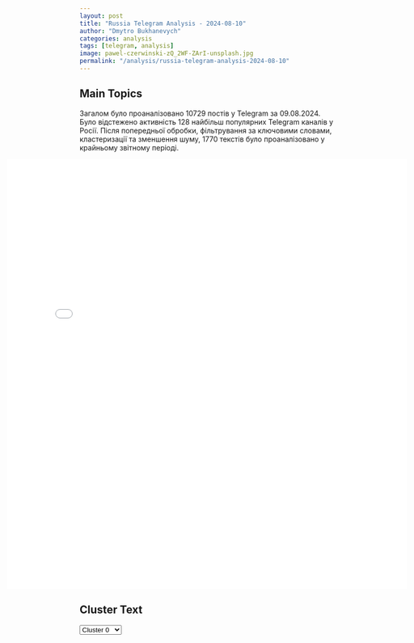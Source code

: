 ```yaml
---
layout: post
title: "Russia Telegram Analysis - 2024-08-10"
author: "Dmytro Bukhanevych"
categories: analysis
tags: [telegram, analysis]
image: pawel-czerwinski-zQ_2WF-ZArI-unsplash.jpg
permalink: "/analysis/russia-telegram-analysis-2024-08-10"
---
```


<style>
    /* Adjusting iframe-container styles */
    .wide-iframe-container {
        width: calc(100% + 30vw);  /* Extending the width */
        margin-left: -15vw;       /* Negative margin to push to the left */
        overflow: hidden;         /* In case the iframe content spills over */
    }

    .wide-iframe-container iframe {
        width: 100%;  /* Making the iframe take the full width of its container */
        border: none; /* Removing any borders from the iframe */
    }

    /* Toggle mechanism */
    .hidden {
        display: none;
    }
    
    .show-content-target:checked + .show-content {
        display: block;
    }
</style>

<h2>Main Topics</h2>
<p>Загалом було проаналізовано 10729 постів у Telegram за 09.08.2024. Було відстежено активність 128 найбільш популярних Telegram каналів у Росії. Після попередньої обробки, фільтрування за ключовими словами, кластеризації та зменшення шуму, 1770 текстів було проаналізовано у крайньому звітному періоді.</p>
<!-- Embedding Main Plotly Visualization -->
<div class="wide-iframe-container">
    <iframe src="{{site.baseurl}}/visualizations/2024-08-10/fig_topics_time.html" height="850"></iframe>
</div>


<h2>Cluster Text</h2>

<!-- Dropdown to select a cluster -->
<select id="clusterSelector" onchange="displayClusterText()">
<option value="0">Cluster 0</option><option value="1">Cluster 1</option><option value="2">Cluster 2</option><option value="3">Cluster 3</option><option value="4">Cluster 4</option><option value="5">Cluster 5</option><option value="6">Cluster 6</option><option value="7">Cluster 7</option><option value="8">Cluster 8</option><option value="9">Cluster 9</option><option value="10">Cluster 10</option><option value="11">Cluster 11</option><option value="12">Cluster 12</option><option value="13">Cluster 13</option><option value="14">Cluster 14</option><option value="15">Cluster 15</option><option value="16">Cluster 16</option><option value="17">Cluster 17</option><option value="18">Cluster 18</option>
</select>

<!-- Display area for the selected cluster's text -->
<div id="clusterTextDisplay" class="hidden"></div>

<script type="text/javascript">
    var clusterDetails = {"0": "<b>Total Posts:</b> 20<br><b>Date:</b> 2024-08-09 16:52:12+00:00<br><b>Author:</b> ru2ch<br><b>Link:</b> https://t.me/s/ru2ch/119960<br><b>Subscribers:</b> 517001<br><b>Text:</b> \u0422\u0435\u043a\u0441\u0442: \u26a1\ufe0f\u0421\u0443\u0434\u0436\u0430 \u041a\u0443\u0440\u0441\u043a\u043e\u0439 \u043e\u0431\u043b\u0430\u0441\u0442\u0438 \u043d\u0435 \u043d\u0430\u0445\u043e\u0434\u0438\u0442\u0441\u044f \u043f\u043e\u0434 \u043a\u043e\u043d\u0442\u0440\u043e\u043b\u0435\u043c \u0412\u0421\u0423, \u0437\u0430\u044f\u0432\u0438\u043b \u0433\u043b\u0430\u0432\u0430 \u0433\u043e\u0440\u043e\u0434\u0430", "1": "<b>Total Posts:</b> 939<br><b>Date:</b> 2024-08-09 05:00:11+00:00<br><b>Author:</b> tass_agency<br><b>Link:</b> https://t.me/s/tass_agency/265308<br><b>Subscribers:</b> 436096<br><b>Text:</b> \u0422\u0435\u043a\u0441\u0442: #\u0413\u043b\u0430\u0432\u043d\u044b\u0435_\u0441\u043e\u0431\u044b\u0442\u0438\u044f_\u0422\u0410\u0421\u0421 \u043a \u044d\u0442\u043e\u043c\u0443 \u0447\u0430\u0441\u0443:\u25aa\ufe0f\u0421\u0440\u0435\u0434\u0441\u0442\u0432\u0430 \u041f\u0412\u041e \u0437\u0430 \u043d\u043e\u0447\u044c \u043f\u0435\u0440\u0435\u0445\u0432\u0430\u0442\u0438\u043b\u0438 \u0438 \u0443\u043d\u0438\u0447\u0442\u043e\u0436\u0438\u043b\u0438 75 \u0411\u041f\u041b\u0410 \u043d\u0430\u0434 \u0440\u0435\u0433\u0438\u043e\u043d\u0430\u043c\u0438 \u0420\u043e\u0441\u0441\u0438\u0438.\u25aa\ufe0f\u0412 \u041b\u0438\u043f\u0435\u0446\u043a\u043e\u0439 \u043e\u0431\u043b\u0430\u0441\u0442\u0438 \u043f\u0440\u043e\u0438\u0437\u043e\u0448\u043b\u043e \u0432\u043e\u0437\u0433\u043e\u0440\u0430\u043d\u0438\u0435 \u043d\u0430 \u0432\u043e\u0435\u043d\u043d\u043e\u043c \u0430\u044d\u0440\u043e\u0434\u0440\u043e\u043c\u0435.\u25aa\ufe0f\u041f\u0440\u0430\u0432\u0438\u0442\u0435\u043b\u044c\u0441\u0442\u0432\u043e \u0432\u044b\u0434\u0435\u043b\u0438\u0442 \u041a\u0443\u0440\u0441\u043a\u043e\u0439 \u043e\u0431\u043b\u0430\u0441\u0442\u0438 220 \u043c\u043b\u043d \u0440\u0443\u0431\u043b\u0435\u0439 \u043d\u0430 \u043f\u043e\u043c\u043e\u0449\u044c \u0436\u0438\u0442\u0435\u043b\u044f\u043c.\u25aa\ufe0f\u0412 \u041c\u043e\u0441\u043a\u0432\u0435 \u0437\u0430\u043e\u0447\u043d\u043e \u0430\u0440\u0435\u0441\u0442\u043e\u0432\u0430\u043b\u0438 \u044d\u043a\u0441-\u0433\u043b\u0430\u0432\u0440\u0435\u0434\u0430 \"\u0418\u0437\u0432\u0435\u0441\u0442\u0438\u0439 \u043d\u0430 \u0423\u043a\u0440\u0430\u0438\u043d\u0435\".\u25aa\ufe0f\u0413\u043b\u0430\u0432\u043d\u044b\u0439 \u043a\u0430\u0434\u0440\u043e\u0432\u0438\u043a \u041c\u0438\u043d\u043e\u0431\u043e\u0440\u043e\u043d\u044b \u041a\u0443\u0437\u043d\u0435\u0446\u043e\u0432 \u043d\u0435 \u043f\u0440\u0438\u0437\u043d\u0430\u043b \u0432\u0438\u043d\u0443 \u0432\u043e \u0432\u0437\u044f\u0442\u043e\u0447\u043d\u0438\u0447\u0435\u0441\u0442\u0432\u0435.", "2": "<b>Total Posts:</b> 58<br><b>Date:</b> 2024-08-09 14:35:38+00:00<br><b>Author:</b> kontext_channel<br><b>Link:</b> https://t.me/s/kontext_channel/39711<br><b>Subscribers:</b> 935074<br><b>Text:</b> \u0422\u0435\u043a\u0441\u0442: \u041f\u043e\u044f\u0432\u0438\u043b\u0438\u0441\u044c \u043a\u0430\u0434\u0440\u044b \u0441 \u0432\u043e\u0435\u043d\u043a\u043e\u0440\u043e\u043c \u0415\u0432\u0433\u0435\u043d\u0438\u0435\u043c \u041f\u043e\u0434\u0434\u0443\u0431\u043d\u044b\u043c \u0441\u0440\u0430\u0437\u0443 \u043f\u043e\u0441\u043b\u0435 \u0442\u043e\u0433\u043e, \u043a\u0430\u043a \u0435\u0433\u043e \u043c\u0430\u0448\u0438\u043d\u0443 \u0430\u0442\u0430\u043a\u043e\u0432\u0430\u043b \u0434\u0440\u043e\u043d \u0421\u0443\u0434\u044f \u043f\u043e \u0432\u0438\u0434\u0435\u043e, \u043f\u043e\u0441\u043b\u0435 \u0430\u0442\u0430\u043a\u0438 \u0434\u0440\u043e\u043d\u0430 \u041f\u043e\u0434\u0434\u0443\u0431\u043d\u044b\u0439 \u0432\u044b\u0448\u0435\u043b \u043d\u0430 \u0434\u043e\u0440\u043e\u0433\u0443 \u0432 \u043f\u043e\u0438\u0441\u043a\u0430\u0445 \u043f\u043e\u043c\u043e\u0449\u0438. \u041a\u0430\u0434\u0440\u044b \u043e\u043f\u0443\u0431\u043b\u0438\u043a\u043e\u0432\u0430\u043b\u0430 \u0442\u0435\u043b\u0435\u0432\u0435\u0434\u0443\u0449\u0430\u044f \u041e\u043b\u044c\u0433\u0430 \u0421\u043a\u0430\u0431\u0435\u0435\u0432\u0430. \u00ab\u0427\u0435\u043b\u043e\u0432\u0435\u043a-\u0441\u043a\u0430\u043b\u0430! \u0421\u0430\u043c \u0438\u0434\u0435\u0442. \u0418 \u0434\u0430\u0436\u0435 \u043b\u043e\u0432\u0438\u0442 \u043c\u0430\u0448\u0438\u043d\u0443. \u0428\u0435\u0444, \u0433\u043e\u0432\u043e\u0440\u0438\u0442, \u0434\u043e \u0431\u043e\u043b\u044c\u043d\u0438\u0446\u044b \u043f\u043e\u0434\u0431\u0440\u043e\u0441\u0438\u0448\u044c?\u00bb \u2014 \u043d\u0430\u043f\u0438\u0441\u0430\u043b\u0430 \u043e\u043d\u0430.\ud83d\udccc\ud83d\udccc \u0420\u0430\u043d\u0435\u0435 \u0441\u043e\u043e\u0431\u0449\u0430\u043b\u043e\u0441\u044c, \u0447\u0442\u043e \u043f\u043e\u0441\u043b\u0435 \u0430\u0442\u0430\u043a\u0438 \u0434\u0440\u043e\u043d\u0430 \u043c\u0430\u0448\u0438\u043d\u0430 \u041f\u043e\u0434\u0434\u0443\u0431\u043d\u043e\u0433\u043e \u0437\u0430\u0433\u043e\u0440\u0435\u043b\u0430\u0441\u044c \u0438 \u0441\u0432\u0430\u043b\u0438\u043b\u0430\u0441\u044c \u0432 \u043a\u044e\u0432\u0435\u0442. \u0421\u0435\u0439\u0447\u0430\u0441 \u0432\u043e\u0435\u043d\u043a\u043e\u0440 \u043d\u0430\u0445\u043e\u0434\u0438\u0442\u0441\u044f \u0432 \u041d\u0418\u0418 \u0438\u043c\u0435\u043d\u0438 \u0421\u043a\u043b\u0438\u0444\u043e\u0441\u043e\u0432\u0441\u043a\u043e\u0433\u043e. \u0421\u043e\u0441\u0442\u043e\u044f\u043d\u0438\u0435 \u041f\u043e\u0434\u0434\u0443\u0431\u043d\u043e\u0433\u043e \u043e\u0441\u0442\u0430\u0435\u0442\u0441\u044f \u0442\u044f\u0436\u0435\u043b\u044b\u043c, \u043d\u043e \u0441\u0442\u0430\u0431\u0438\u043b\u044c\u043d\u044b\u043c, \u0437\u0430\u044f\u0432\u0438\u043b \u0441\u0435\u0433\u043e\u0434\u043d\u044f \u0434\u0438\u0440\u0435\u043a\u0442\u043e\u0440 \u041d\u0418\u0418 \u0421\u043a\u043b\u0438\u0444\u043e\u0441\u043e\u0432\u0441\u043a\u043e\u0433\u043e \u0421\u0435\u0440\u0433\u0435\u0439 \u041f\u0435\u0442\u0440\u0438\u043a\u043e\u0432", "3": "<b>Total Posts:</b> 22<br><b>Date:</b> 2024-08-09 10:35:33+00:00<br><b>Author:</b> rt_russian<br><b>Link:</b> https://t.me/s/rt_russian/211552<br><b>Subscribers:</b> 961615<br><b>Text:</b> \u0422\u0435\u043a\u0441\u0442: \u0412\u043b\u0430\u0434\u0438\u043c\u0438\u0440 \u041f\u0443\u0442\u0438\u043d \u043f\u0440\u043e\u0432\u0451\u043b \u043e\u043f\u0435\u0440\u0430\u0442\u0438\u0432\u043d\u043e\u0435 \u0441\u043e\u0432\u0435\u0449\u0430\u043d\u0438\u0435 \u0441 \u043f\u043e\u0441\u0442\u043e\u044f\u043d\u043d\u044b\u043c\u0438 \u0447\u043b\u0435\u043d\u0430\u043c\u0438 \u0421\u043e\u0432\u0431\u0435\u0437\u0430. \u041e\u0431\u0441\u0443\u0436\u0434\u0430\u043b\u0438\u0441\u044c \u0432\u043e\u043f\u0440\u043e\u0441\u044b \u0431\u043e\u0440\u044c\u0431\u044b \u0441 \u0442\u0435\u0440\u0440\u043e\u0440\u0438\u0437\u043c\u043e\u043c. \u0421 \u0434\u043e\u043a\u043b\u0430\u0434\u043e\u043c \u0432\u044b\u0441\u0442\u0443\u043f\u0438\u043b \u0434\u0438\u0440\u0435\u043a\u0442\u043e\u0440 \u0424\u0421\u0411 \u0410\u043b\u0435\u043a\u0441\u0430\u043d\u0434\u0440 \u0411\u043e\u0440\u0442\u043d\u0438\u043a\u043e\u0432.\ud83d\udfe9 \u041f\u043e\u0434\u043f\u0438\u0441\u0430\u0442\u044c\u0441\u044f | \u041f\u0440\u0438\u0441\u043b\u0430\u0442\u044c \u043d\u043e\u0432\u043e\u0441\u0442\u044c | \u0417\u0435\u0440\u043a\u0430\u043b\u043e", "4": "<b>Total Posts:</b> 25<br><b>Date:</b> 2024-08-09 09:00:16+00:00<br><b>Author:</b> breakingmash<br><b>Link:</b> https://t.me/s/breakingmash/56608<br><b>Subscribers:</b> 2934006<br><b>Text:</b> \u0422\u0435\u043a\u0441\u0442: \u0421\u043e\u0442\u0440\u0443\u0434\u043d\u0438\u043a\u0430\u043c\u0438 \u0424\u0421\u0411 \u0437\u0430\u0434\u0435\u0440\u0436\u0430\u043d 48-\u043b\u0435\u0442\u043d\u0438\u0439 \u0436\u0438\u0442\u0435\u043b\u044c \u043a\u0443\u0440\u0441\u043a\u043e\u0433\u043e \u0441\u0435\u043b\u0430 \u041e\u043a\u0442\u044f\u0431\u0440\u044c\u0441\u043a\u043e\u0435 \u2014 \u0437\u0430 \u0441\u044a\u0451\u043c\u043a\u0443 \u043f\u043e\u0441\u043b\u0435\u0434\u0441\u0442\u0432\u0438\u0439 \u0430\u0442\u0430\u043a\u0438 \u0412\u0421\u0423 \u0438 \u043f\u0435\u0440\u0435\u0434\u0430\u0447\u0443 \u044d\u0442\u043e\u0433\u043e \u0432\u0438\u0434\u0435\u043e \u043f\u0440\u0435\u0434\u0441\u0442\u0430\u0432\u0438\u0442\u0435\u043b\u044e \u0443\u043a\u0440\u0430\u0438\u043d\u0441\u043a\u043e\u0433\u043e \u0442\u0433-\u043a\u0430\u043d\u0430\u043b\u0430. \u041f\u043e \u0438\u043d\u0444\u043e\u0440\u043c\u0430\u0446\u0438\u0438 Mash, \u043f\u043e\u0441\u043b\u0435 \u043f\u0443\u0431\u043b\u0438\u043a\u0430\u0446\u0438\u0438 \u043e\u0434\u043d\u043e\u0433\u043e \u0438\u0437 \u0442\u0430\u043a\u0438\u0445 \u0432\u0438\u0434\u0435\u043e \u0432 \u0441\u0435\u0442\u0438 \u0430\u0432\u0442\u043e\u0440 \u0431\u044b\u043b \u043e\u043f\u0435\u0440\u0430\u0442\u0438\u0432\u043d\u043e \u0432\u044b\u0447\u0438\u0441\u043b\u0435\u043d \u0438 \u0437\u0430\u0434\u0435\u0440\u0436\u0430\u043d. \u0421\u0435\u0439\u0447\u0430\u0441 \u0440\u0435\u0448\u0430\u0435\u0442\u0441\u044f \u0432\u043e\u043f\u0440\u043e\u0441 \u043e \u0432\u043e\u0437\u0431\u0443\u0436\u0434\u0435\u043d\u0438\u0438 \u0432 \u043e\u0442\u043d\u043e\u0448\u0435\u043d\u0438\u0438 \u043d\u0435\u0433\u043e \u0443\u0433\u043e\u043b\u043e\u0432\u043d\u043e\u0433\u043e \u0434\u0435\u043b\u0430 \u0437\u0430 \u0448\u043f\u0438\u043e\u043d\u0430\u0436, \u0430 \u044d\u0442\u043e \u2014 \u043b\u0438\u0448\u0435\u043d\u0438\u0435 \u0441\u0432\u043e\u0431\u043e\u0434\u044b \u0432\u043f\u043b\u043e\u0442\u044c \u0434\u043e \u043f\u043e\u0436\u0438\u0437\u043d\u0435\u043d\u043d\u043e\u0433\u043e. \u041d\u0430 \u0434\u043e\u043f\u0440\u043e\u0441\u0435 \u043c\u0443\u0436\u0447\u0438\u043d\u0430 \u0440\u0430\u0441\u0441\u043a\u0430\u0437\u0430\u043b, \u0447\u0442\u043e \u0441\u043d\u0438\u043c\u0430\u043b \u0438 \u043e\u0442\u043f\u0440\u0430\u0432\u043b\u044f\u043b \u0443\u043a\u0440\u0430\u0438\u043d\u0446\u0430\u043c \u043a\u0430\u0434\u0440\u044b \u043f\u043e \u0437\u0430\u0434\u0430\u043d\u0438\u044e. \u0412\u0437\u0430\u043c\u0435\u043d \u0435\u043c\u0443 \u043e\u0431\u0435\u0449\u0430\u043b\u0438 \u0434\u0435\u043d\u044c\u0433\u0438 \u0438 \u0433\u0440\u0430\u0436\u0434\u0430\u043d\u0441\u0442\u0432\u043e \u043e\u0434\u043d\u043e\u0439 \u0438\u0437 \u0441\u0442\u0440\u0430\u043d \u041d\u0410\u0422\u041e \u2014 \u0432 \u043f\u0435\u0440\u0441\u043f\u0435\u043a\u0442\u0438\u0432\u0435, \u0435\u0441\u043b\u0438 \u043e\u043d \u0431\u0443\u0434\u0435\u0442 \u0433\u043e\u0442\u043e\u0432 \u0432\u044b\u043f\u043e\u043b\u043d\u044f\u0442\u044c \u0432\u0441\u0435 \u043f\u0440\u0438\u043a\u0430\u0437\u044b.\u2757\ufe0f \u041f\u043e\u0434\u043f\u0438\u0441\u044b\u0432\u0430\u0439\u0441\u044f \u043d\u0430 Mash", "5": "<b>Total Posts:</b> 141<br><b>Date:</b> 2024-08-09 16:54:28+00:00<br><b>Author:</b> tvrain<br><b>Link:</b> https://t.me/s/tvrain/80725<br><b>Subscribers:</b> 463793<br><b>Text:</b> \u0422\u0435\u043a\u0441\u0442: \u0412\u043a\u043b\u044e\u0447\u0430\u0439\u0442\u0435 \u0414\u043e\u0436\u0434\u044c. \u0418\u0442\u043e\u0433\u0438 \u0434\u043d\u044f \u043f\u043e\u0434\u0432\u043e\u0434\u0438\u0442 \u0422\u0438\u0445\u043e\u043d \u0414\u0437\u044f\u0434\u043a\u043e. \u0412 \u044d\u0442\u043e\u043c \u0432\u044b\u043f\u0443\u0441\u043a\u0435:\ud83d\udd39\u0411\u043e\u0438 \u0432 \u041a\u0443\u0440\u0441\u043a\u043e\u0439 \u043e\u0431\u043b\u0430\u0441\u0442\u0438: \u041c\u0427\u0421 \u0432\u0432\u0435\u043b\u043e \u0440\u0435\u0436\u0438\u043c \u0447\u0440\u0435\u0437\u0432\u044b\u0447\u0430\u0439\u043d\u043e\u0439 \u0441\u0438\u0442\u0443\u0430\u0446\u0438\u0438 \u0444\u0435\u0434\u0435\u0440\u0430\u043b\u044c\u043d\u043e\u0433\u043e \u0445\u0430\u0440\u0430\u043a\u0442\u0435\u0440\u0430 \u0432 \u0440\u0435\u0433\u0438\u043e\u043d\u0435.\ud83d\udd39\u0420\u043e\u0441\u0441\u0438\u0439\u0441\u043a\u0438\u0435 \u0432\u043e\u0435\u043d\u043d\u044b\u0435 \u0430\u0442\u0430\u043a\u043e\u0432\u0430\u043b\u0438 \u041a\u043e\u043d\u0441\u0442\u0430\u043d\u0442\u0438\u043d\u043e\u0432\u043a\u0443 \u0432 \u0414\u043e\u043d\u0435\u0446\u043a\u043e\u0439 \u043e\u0431\u043b\u0430\u0441\u0442\u0438, \u043a\u0430\u043a \u043c\u0438\u043d\u0438\u043c\u0443\u043c 12 \u0447\u0435\u043b\u043e\u0432\u0435\u043a \u043f\u043e\u0433\u0438\u0431\u043b\u0438, \u0431\u043e\u043b\u0435\u0435 40 \u043f\u043e\u0441\u0442\u0440\u0430\u0434\u0430\u043b\u0438.\ud83d\udd39\u041c\u0435\u0441\u0441\u0435\u043d\u0434\u0436\u0435\u0440 Signal \u043d\u0430\u0447\u0430\u043b\u0438 \u0431\u043b\u043e\u043a\u0438\u0440\u043e\u0432\u0430\u0442\u044c \u0432 \u0420\u043e\u0441\u0441\u0438\u0438, \u0430 \u043a\u043e\u0440\u043f\u043e\u0440\u0430\u0446\u0438\u044f VK \u0433\u043e\u0442\u043e\u0432\u0438\u0442 \u0437\u0430\u043c\u0435\u043d\u0443  WhatsApp.\ud83d\udd39\u0422\u0440\u0438 \u043a\u043e\u043d\u0446\u0435\u0440\u0442\u0430 \u0422\u0435\u0439\u043b\u043e\u0440 \u0421\u0432\u0438\u0444\u0442 \u043e\u0442\u043c\u0435\u043d\u0438\u043b\u0438 \u0432 \u0412\u0435\u043d\u0435 \u0438\u0437-\u0437\u0430 \u0443\u0433\u0440\u043e\u0437\u044b \u0442\u0435\u0440\u0430\u043a\u0442\u0430.", "6": "<b>Total Posts:</b> 15<br><b>Date:</b> 2024-08-09 05:40:06+00:00<br><b>Author:</b> zhest_belgorod<br><b>Link:</b> https://t.me/s/zhest_belgorod/48232<br><b>Subscribers:</b> 698133<br><b>Text:</b> \u0422\u0435\u043a\u0441\u0442: \u0427\u0435\u0442\u044b\u0440\u0435 \u0434\u0440\u043e\u043d\u0430 \u0412\u0421\u0423 \u0443\u0434\u0430\u0440\u0438\u043b\u0438 \u043f\u043e \u043c\u043d\u043e\u0433\u043e\u043a\u0432\u0430\u0440\u0442\u0438\u0440\u043d\u043e\u043c\u0443 \u0434\u043e\u043c\u0443 \u0432 \u0428\u0435\u0431\u0435\u043a\u0438\u043d\u043e. \u041f\u043e \u0434\u0430\u043d\u043d\u044b\u043c \u043c\u0435\u0434\u0438\u0446\u0438\u043d\u044b \u043a\u0430\u0442\u0430\u0441\u0442\u0440\u043e\u0444, \u043d\u0438\u043a\u0442\u043e \u0437\u0430 \u043c\u0435\u0434\u0438\u0446\u0438\u043d\u0441\u043a\u043e\u0439 \u043f\u043e\u043c\u043e\u0449\u044c\u044e \u043d\u0435 \u043e\u0431\u0440\u0430\u0449\u0430\u043b\u0441\u044f. \u041f\u0440\u043e\u0438\u0437\u043e\u0448\u0435\u043b \u043f\u043e\u0436\u0430\u0440 \u0432 \u043d\u0435\u0441\u043a\u043e\u043b\u044c\u043a\u0438\u0445 \u043a\u0432\u0430\u0440\u0442\u0438\u0440\u0430\u0445. \u0421\u043e\u0442\u0440\u0443\u0434\u043d\u0438\u043a\u0438 \u041c\u0427\u0421 \u0437\u0430\u043d\u0438\u043c\u0430\u044e\u0442\u0441\u044f \u043b\u0438\u043a\u0432\u0438\u0434\u0430\u0446\u0438\u0435\u0439 \u043e\u0447\u0430\u0433\u043e\u0432 \u0432\u043e\u0437\u0433\u043e\u0440\u0430\u043d\u0438\u044f. \u0418\u043d\u0444\u043e\u0440\u043c\u0430\u0446\u0438\u044f \u043e \u043f\u043e\u0441\u043b\u0435\u0434\u0441\u0442\u0432\u0438\u044f\u0445 \u0443\u0442\u043e\u0447\u043d\u044f\u0435\u0442\u0441\u044f, \u2014 \u0441\u043e\u043e\u0431\u0449\u0438\u043b \u0433\u0443\u0431\u0435\u0440\u043d\u0430\u0442\u043e\u0440\ud83d\udd25 \u0416\u0435\u0441\u0442\u044c \u0411\u0435\u043b\u0433\u043e\u0440\u043e\u0434 - \u043f\u043e\u0434\u043f\u0438\u0441\u0430\u0442\u044c\u0441\u044f", "7": "<b>Total Posts:</b> 40<br><b>Date:</b> 2024-08-09 17:41:19+00:00<br><b>Author:</b> rt_russian<br><b>Link:</b> https://t.me/s/rt_russian/211599<br><b>Subscribers:</b> 961615<br><b>Text:</b> \u0422\u0435\u043a\u0441\u0442: \u0418\u0437-\u0437\u0430 \u043f\u043e\u0436\u0430\u0440\u0430 \u043d\u0430 \u0442\u0440\u0430\u043d\u0441\u0444\u043e\u0440\u043c\u0430\u0442\u043e\u0440\u043d\u043e\u0439 \u043f\u043e\u0434\u0441\u0442\u0430\u043d\u0446\u0438\u0438 \u043f\u043e\u0441\u043b\u0435 \u043f\u0430\u0434\u0435\u043d\u0438\u044f \u043e\u0431\u043b\u043e\u043c\u043a\u043e\u0432 \u0411\u041f\u041b\u0410 \u043e\u0442\u0441\u0443\u0442\u0441\u0442\u0432\u0443\u0435\u0442 \u044d\u043d\u0435\u0440\u0433\u043e\u0441\u043d\u0430\u0431\u0436\u0435\u043d\u0438\u0435 \u0432 \u041a\u0443\u0440\u0447\u0430\u0442\u043e\u0432\u0435 \u0438 \u0435\u0449\u0451 \u0432 \u043f\u044f\u0442\u0438 \u0440\u0430\u0439\u043e\u043d\u0430\u0445 \u041a\u0443\u0440\u0441\u043a\u043e\u0439 \u043e\u0431\u043b\u0430\u0441\u0442\u0438, \u0441\u043e\u043e\u0431\u0449\u0438\u043b \u0432\u0440\u0438\u043e \u0433\u0443\u0431\u0435\u0440\u043d\u0430\u0442\u043e\u0440\u0430.UPD. \u042d\u043b\u0435\u043a\u0442\u0440\u043e\u0441\u043d\u0430\u0431\u0436\u0435\u043d\u0438\u0435 \u0432\u043e\u0441\u0441\u0442\u0430\u043d\u043e\u0432\u043b\u0435\u043d\u043e.\ud83d\udfe9 \u041f\u043e\u0434\u043f\u0438\u0441\u0430\u0442\u044c\u0441\u044f | \u041f\u0440\u0438\u0441\u043b\u0430\u0442\u044c \u043d\u043e\u0432\u043e\u0441\u0442\u044c | \u0417\u0435\u0440\u043a\u0430\u043b\u043e", "8": "<b>Total Posts:</b> 22<br><b>Date:</b> 2024-08-09 18:32:53+00:00<br><b>Author:</b> rt_russian<br><b>Link:</b> https://t.me/s/rt_russian/211603<br><b>Subscribers:</b> 961615<br><b>Text:</b> \u0422\u0435\u043a\u0441\u0442: \u0421\u0428\u0410 \u043e\u0431\u044a\u044f\u0432\u0438\u043b\u0438 \u043e \u043d\u043e\u0432\u043e\u043c \u043f\u0430\u043a\u0435\u0442\u0435 \u0432\u043e\u0435\u043d\u043d\u043e\u0439 \u043f\u043e\u043c\u043e\u0449\u0438 \u0423\u043a\u0440\u0430\u0438\u043d\u0435 \u043d\u0430 $125 \u043c\u043b\u043d. \u0412 \u043d\u0435\u0433\u043e \u0432\u043e\u0439\u0434\u0443\u0442 \u0440\u0430\u043a\u0435\u0442\u044b Stinger, HIMARS, \u043f\u0440\u043e\u0442\u0438\u0432\u043e\u0442\u0430\u043d\u043a\u043e\u0432\u044b\u0435 \u0441\u0438\u0441\u0442\u0435\u043c\u044b \u0438 \u0431\u043e\u0435\u043f\u0440\u0438\u043f\u0430\u0441\u044b \u0434\u043b\u044f \u0430\u0440\u0442\u0438\u043b\u043b\u0435\u0440\u0438\u0438, \u0441\u043e\u043e\u0431\u0449\u0438\u043b \u0411\u0435\u043b\u044b\u0439 \u0434\u043e\u043c.\ud83d\udfe9 \u041f\u043e\u0434\u043f\u0438\u0441\u0430\u0442\u044c\u0441\u044f | \u041f\u0440\u0438\u0441\u043b\u0430\u0442\u044c \u043d\u043e\u0432\u043e\u0441\u0442\u044c | \u0417\u0435\u0440\u043a\u0430\u043b\u043e", "9": "<b>Total Posts:</b> 21<br><b>Date:</b> 2024-08-09 16:56:24+00:00<br><b>Author:</b> ukraina_ru<br><b>Link:</b> https://t.me/s/ukraina_ru/211883<br><b>Subscribers:</b> 444756<br><b>Text:</b> \u0422\u0435\u043a\u0441\u0442: \u26a1 \u0421\u0438\u043b\u044b \u041f\u0412\u041e \u0441\u0431\u0438\u043b\u0438 4 \u0443\u043a\u0440\u0430\u0438\u043d\u0441\u043a\u0438\u0445 \u0440\u0430\u043a\u0435\u0442\u044b \u0438 4 \u0411\u041f\u041b\u0410 \u0432 \u041a\u0443\u0440\u0441\u043a\u043e\u0439 \u043e\u0431\u043b\u0430\u0441\u0442\u0438, \u2014  \u0432\u0440\u0438\u043e \u0433\u0443\u0431\u0435\u0440\u043d\u0430\u0442\u043e\u0440\u0430 \u043e\u0431\u043b\u0430\u0441\u0442\u0438", "10": "<b>Total Posts:</b> 31<br><b>Date:</b> 2024-08-09 06:10:38+00:00<br><b>Author:</b> voenkorkotenok<br><b>Link:</b> https://t.me/s/voenkorKotenok/58067<br><b>Subscribers:</b> 400218<br><b>Text:</b> \u0422\u0435\u043a\u0441\u0442: \u0417\u0430 \u043d\u043e\u0447\u044c \u043d\u0430\u0434 \u0440\u043e\u0441\u0441\u0438\u0439\u0441\u043a\u0438\u043c\u0438 \u0440\u0435\u0433\u0438\u043e\u043d\u0430\u043c\u0438 \u043f\u0435\u0440\u0435\u0445\u0432\u0430\u0447\u0435\u043d\u043e \u0438 \u0443\u043d\u0438\u0447\u0442\u043e\u0436\u0435\u043d\u043e 75 \u0443\u043a\u0440\u0430\u0438\u043d\u0441\u043a\u0438\u0445 \u0411\u041f\u041b\u0410 \u0441\u0430\u043c\u043e\u043b\u0435\u0442\u043d\u043e\u0433\u043e \u0442\u0438\u043f\u0430\u0411\u043e\u043b\u044c\u0448\u0435 \u0432\u0441\u0435\u0433\u043e \u2014 26 \u0434\u0440\u043e\u043d\u043e\u0432 \u2014 \u0441\u0431\u0438\u0442\u043e \u043d\u0430\u0434 \u0411\u0435\u043b\u0433\u043e\u0440\u043e\u0434\u0441\u043a\u043e\u0439 \u043e\u0431\u043b\u0430\u0441\u0442\u044c\u044e. \u0415\u0449\u0435 19 \u0431\u0435\u0441\u043f\u0438\u043b\u043e\u0442\u043d\u0438\u043a\u043e\u0432 \u0443\u043d\u0438\u0447\u0442\u043e\u0436\u0435\u043d\u043e \u043d\u0430\u0434 \u041b\u0438\u043f\u0435\u0446\u043a\u043e\u0439 \u043e\u0431\u043b\u0430\u0441\u0442\u044c\u044e, \u0441\u0435\u043c\u044c \u2014 \u043d\u0430\u0434 \u041a\u0443\u0440\u0441\u043a\u043e\u0439, \u043f\u044f\u0442\u044c \u2014 \u043d\u0430\u0434 \u0411\u0440\u044f\u043d\u0441\u043a\u043e\u0439, \u0447\u0435\u0442\u044b\u0440\u0435 \u2014 \u043d\u0430\u0434 \u0412\u043e\u0440\u043e\u043d\u0435\u0436\u0441\u043a\u043e\u0439, \u043e\u0434\u0438\u043d \u2014 \u043d\u0430\u0434 \u041e\u0440\u043b\u043e\u0432\u0441\u043a\u043e\u0439.\u041a\u0440\u043e\u043c\u0435 \u0442\u043e\u0433\u043e, \u043f\u044f\u0442\u044c \u0430\u043f\u043f\u0430\u0440\u0430\u0442\u043e\u0432 \u0441\u0431\u0438\u0442\u043e \u043d\u0430\u0434 \u0442\u0435\u0440\u0440\u0438\u0442\u043e\u0440\u0438\u0435\u0439 \u041a\u0440\u044b\u043c\u0430, \u0438 \u0432\u043e\u0441\u0435\u043c\u044c \u2014 \u043d\u0430\u0434 \u0427\u0435\u0440\u043d\u043e\u043c\u043e\u0440\u0441\u043a\u043e\u0439 \u0430\u043a\u0432\u0430\u0442\u043e\u0440\u0438\u0435\u0439. \u0412 \u043d\u0435\u0439 \u0436\u0435 \u0443\u043d\u0438\u0447\u0442\u043e\u0436\u0435\u043d\u044b \u0441\u0435\u043c\u044c \u0443\u043a\u0440\u0430\u0438\u043d\u0441\u043a\u0438\u0445 \u0411\u042d\u041a\u043e\u0432.\u041a \u0441\u043e\u0436\u0430\u043b\u0435\u043d\u0438\u044e, \u0435\u0441\u0442\u044c \u0440\u0430\u043d\u0435\u043d\u044b\u0435. \u0412 \u041b\u0438\u043f\u0435\u0446\u043a\u043e\u0439 \u043e\u0431\u043b\u0430\u0441\u0442\u0438 \u0440\u0430\u043d\u0435\u043d\u044b \u043a\u0430\u043a \u043c\u0438\u043d\u0438\u043c\u0443\u043c 9 \u0447\u0435\u043b\u043e\u0432\u0435\u043a. \u0422\u0430\u043c \u0412\u0421\u0423 \u0430\u0442\u0430\u043a\u043e\u0432\u0430\u043b\u0438 \u0436\u0438\u043b\u044b\u0435 \u0434\u043e\u043c\u0430, \u043e\u0431\u044a\u0435\u043a\u0442 \u044d\u043d\u0435\u0440\u0433\u0435\u0442\u0438\u0447\u0435\u0441\u043a\u043e\u0439 \u0438\u043d\u0444\u0440\u0430\u0441\u0442\u0440\u0443\u043a\u0442\u0443\u0440\u044b \u0438 \u0432\u043e\u0435\u043d\u043d\u044b\u0439 \u0430\u044d\u0440\u043e\u0434\u0440\u043e\u043c.@voenkorKotenok", "11": "<b>Total Posts:</b> 144<br><b>Date:</b> 2024-08-09 16:03:51+00:00<br><b>Author:</b> rian_ru<br><b>Link:</b> https://t.me/s/rian_ru/256738<br><b>Subscribers:</b> 3275544<br><b>Text:</b> \u0422\u0435\u043a\u0441\u0442: \u0421\u043f\u0435\u0446\u043e\u043f\u0435\u0440\u0430\u0446\u0438\u044f, 9 \u0430\u0432\u0433\u0443\u0441\u0442\u0430. \u0413\u043b\u0430\u0432\u043d\u043e\u0435:  \u25aa\ufe0f\u0420\u043e\u0441\u0441\u0438\u0439\u0441\u043a\u0438\u0435 \u0432\u043e\u0435\u043d\u043d\u044b\u0435 \u043f\u0440\u043e\u0434\u043e\u043b\u0436\u0430\u044e\u0442 \u043e\u043f\u0435\u0440\u0430\u0446\u0438\u044e \u043f\u043e \u0443\u043d\u0438\u0447\u0442\u043e\u0436\u0435\u043d\u0438\u044e \u0444\u043e\u0440\u043c\u0438\u0440\u043e\u0432\u0430\u043d\u0438\u0439 \u0412\u0421\u0423, \u043f\u044b\u0442\u0430\u0432\u0448\u0438\u0445\u0441\u044f \u0432\u0442\u043e\u0440\u0433\u043d\u0443\u0442\u044c\u0441\u044f \u0432 \u041a\u0443\u0440\u0441\u043a\u0443\u044e \u043e\u0431\u043b\u0430\u0441\u0442\u044c, \u0441\u043e\u043e\u0431\u0449\u0438\u043b\u043e \u041c\u0438\u043d\u043e\u0431\u043e\u0440\u043e\u043d\u044b. \u25aa\ufe0f\u0412\u0441\u0435\u0433\u043e \u0437\u0430 \u0432\u0440\u0435\u043c\u044f \u0431\u043e\u0435\u0432\u044b\u0445 \u0434\u0435\u0439\u0441\u0442\u0432\u0438\u0439 \u043d\u0430 \u043a\u0443\u0440\u0441\u043a\u043e\u043c \u043d\u0430\u043f\u0440\u0430\u0432\u043b\u0435\u043d\u0438\u0438 \u041a\u0438\u0435\u0432 \u043f\u043e\u0442\u0435\u0440\u044f\u043b \u0434\u043e 945 \u0432\u043e\u0435\u043d\u043d\u043e\u0441\u043b\u0443\u0436\u0430\u0449\u0438\u0445 \u0438 102 \u0435\u0434\u0438\u043d\u0438\u0446 \u0431\u0440\u043e\u043d\u0435\u0442\u0435\u0445\u043d\u0438\u043a\u0438, \u0432 \u0442\u043e\u043c \u0447\u0438\u0441\u043b\u0435 12 \u0442\u0430\u043d\u043a\u043e\u0432, \u0441\u043e\u043e\u0431\u0449\u0438\u043b\u0438 \u0432 \u041c\u0438\u043d\u043e\u0431\u043e\u0440\u043e\u043d\u044b. \u25aa\ufe0f\u0421\u0443-34 \u043d\u0430\u043d\u0435\u0441 \u0443\u0434\u0430\u0440 \u0431\u043e\u043c\u0431\u043e\u0439 \u0424\u0410\u0411-3000 \u043f\u043e \u0441\u043a\u043e\u043f\u043b\u0435\u043d\u0438\u044e \u0436\u0438\u0432\u043e\u0439 \u0441\u0438\u043b\u044b \u0438 \u0442\u0435\u0445\u043d\u0438\u043a\u0438 \u0443\u043a\u0440\u0430\u0438\u043d\u0441\u043a\u0438\u0445 \u0432\u043e\u0439\u0441\u043a \u0432 \u043e\u0434\u043d\u043e\u043c \u0438\u0437 \u0440\u0430\u0439\u043e\u043d\u043e\u0432 \u0421\u0443\u043c\u0441\u043a\u043e\u0439 \u043e\u0431\u043b\u0430\u0441\u0442\u0438 \u043d\u0430 \u0433\u0440\u0430\u043d\u0438\u0446\u0435 \u0441 \u041a\u0443\u0440\u0441\u043a\u043e\u0439. \u25aa\ufe0f\u0417\u0430 \u043d\u0435\u0434\u0435\u043b\u044e \u0440\u043e\u0441\u0441\u0438\u0439\u0441\u043a\u0438\u0435 \u0432\u043e\u0435\u043d\u043d\u044b\u0435 \u043d\u0430\u043d\u0435\u0441\u043b\u0438 19 \u0433\u0440\u0443\u043f\u043f\u043e\u0432\u044b\u0445 \u0443\u0434\u0430\u0440\u043e\u0432 \u0432\u044b\u0441\u043e\u043a\u043e\u0442\u043e\u0447\u043d\u044b\u043c \u043e\u0440\u0443\u0436\u0438\u0435\u043c \u0438 \u0443\u0434\u0430\u0440\u043d\u044b\u043c\u0438 \u0431\u0435\u0441\u043f\u0438\u043b\u043e\u0442\u043d\u0438\u043a\u0430\u043c\u0438, \u0432 \u0447\u0430\u0441\u0442\u043d\u043e\u0441\u0442\u0438, \u043f\u043e \u043f\u0440\u0435\u0434\u043f\u0440\u0438\u044f\u0442\u0438\u044f\u043c \u041e\u041f\u041a \u0423\u043a\u0440\u0430\u0438\u043d\u044b \u0438 \u0441\u0432\u044f\u0437\u0430\u043d\u043d\u044b\u043c \u043e\u0431\u044a\u0435\u043a\u0442\u0430\u043c \u044d\u043d\u0435\u0440\u0433\u0435\u0442\u0438\u043a\u0438. \u25aa\ufe0f\u041a\u0438\u0435\u0432 \u0437\u0430 \u043d\u0435\u0434\u0435\u043b\u044e \u043f\u043e\u0442\u0435\u0440\u044f\u043b \u0434\u043e 12980 \u0432\u043e\u0435\u043d\u043d\u043e\u0441\u043b\u0443\u0436\u0430\u0449\u0438\u0445, 26 \u0442\u0430\u043d\u043a\u043e\u0432, \u0432 \u0442\u043e\u043c \u0447\u0438\u0441\u043b\u0435 2 Leopard, 132 \u0431\u0440\u043e\u043d\u0435\u043c\u0430\u0448\u0438\u043d\u044b, 188 \u043e\u0440\u0443\u0434\u0438\u0439 \u043f\u043e\u043b\u0435\u0432\u043e\u0439 \u0430\u0440\u0442\u0438\u043b\u043b\u0435\u0440\u0438\u0438, 5 \u0438\u0441\u0442\u0440\u0435\u0431\u0438\u0442\u0435\u043b\u0435\u0439 \u0438 3 \u0431\u043e\u0435\u0432\u044b\u0435 \u043c\u0430\u0448\u0438\u043d\u044b \u0420\u0421\u0417\u041e Vampire, \u0443\u0442\u043e\u0447\u043d\u0438\u043b\u0438 \u0432 \u041c\u0438\u043d\u043e\u0431\u043e\u0440\u043e\u043d\u044b. \u25aa\ufe0f\u0412 \u0442\u0435\u0447\u0435\u043d\u0438\u0435 \u043d\u0435\u0434\u0435\u043b\u0438 \u043d\u0430 \u043b\u0438\u043d\u0438\u0438 \u0431\u043e\u0435\u0432\u043e\u0433\u043e \u0441\u043e\u043f\u0440\u0438\u043a\u043e\u0441\u043d\u043e\u0432\u0435\u043d\u0438\u044f \u0441\u0434\u0430\u043b\u0438\u0441\u044c \u0432 \u043f\u043b\u0435\u043d 55 \u0443\u043a\u0440\u0430\u0438\u043d\u0441\u043a\u0438\u0445 \u0432\u043e\u0435\u043d\u043d\u043e\u0441\u043b\u0443\u0436\u0430\u0449\u0438\u0445, \u0434\u043e\u0431\u0430\u0432\u0438\u043b\u0438 \u0432 \u0440\u043e\u0441\u0441\u0438\u0439\u0441\u043a\u043e\u043c \u0432\u0435\u0434\u043e\u043c\u0441\u0442\u0432\u0435. \u25aa\ufe0f\u0412\u0421\u0423 \u043f\u044b\u0442\u0430\u043b\u0438\u0441\u044c \u0432\u044b\u0441\u0430\u0434\u0438\u0442\u044c\u0441\u044f \u043d\u0430 \u041a\u0438\u043d\u0431\u0443\u0440\u043d\u0441\u043a\u043e\u0439 \u043a\u043e\u0441\u0435 \u043d\u0430 \u0441\u043a\u043e\u0440\u043e\u0441\u0442\u043d\u044b\u0445 \u043b\u043e\u0434\u043a\u0430\u0445 \u043f\u043e\u0434 \u043f\u0440\u0438\u043a\u0440\u044b\u0442\u0438\u0435\u043c 2 \u043a\u0430\u0442\u0435\u0440\u043e\u0432 \u043e\u0433\u043d\u0435\u0432\u043e\u0439 \u043f\u043e\u0434\u0434\u0435\u0440\u0436\u043a\u0438, \u0443\u043d\u0438\u0447\u0442\u043e\u0436\u0435\u043d\u044b 12 \u0431\u043e\u0435\u0432\u0438\u043a\u043e\u0432 \u0438 2 \u043b\u043e\u0434\u043a\u0438. \u25aa\ufe0f\u0422\u0435\u043b\u0435\u043a\u0430\u043d\u0430\u043b CNN \u0441\u043e\u043e\u0431\u0449\u0438\u043b, \u0447\u0442\u043e \u0432 \u043a\u043e\u043c\u0430\u043d\u0434\u043e\u0432\u0430\u043d\u0438\u0438 \u0433\u043b\u0430\u0432\u043a\u043e\u043c\u0430 \u0443\u043a\u0440\u0430\u0438\u043d\u0441\u043a\u0438\u0445 \u0432\u043e\u0439\u0441\u043a \u0421\u044b\u0440\u0441\u043a\u043e\u0433\u043e \u043f\u0440\u043e\u0438\u0437\u043e\u0448\u0435\u043b \u0440\u0430\u0441\u043a\u043e\u043b, \u043f\u043e\u0434\u0447\u0438\u043d\u0435\u043d\u043d\u044b\u0435 \u0441\u043e\u043c\u043d\u0435\u0432\u0430\u044e\u0442\u0441\u044f \u0432 \u0435\u0433\u043e \u0441\u043f\u043e\u0441\u043e\u0431\u043d\u043e\u0441\u0442\u0438 \u0432\u0435\u0441\u0442\u0438 \u0431\u043e\u0435\u0432\u044b\u0435 \u0434\u0435\u0439\u0441\u0442\u0432\u0438\u044f \u043d\u0430 \u0438\u0441\u0442\u043e\u0449\u0435\u043d\u0438\u0435.", "12": "<b>Total Posts:</b> 40<br><b>Date:</b> 2024-08-09 12:45:26+00:00<br><b>Author:</b> readovkanews<br><b>Link:</b> https://t.me/s/readovkanews/84554<br><b>Subscribers:</b> 2643168<br><b>Text:</b> \u0422\u0435\u043a\u0441\u0442: \u0420\u0443\u0441\u0441\u043a\u0438\u0439 \u0421\u0443-34 \u043d\u0430\u043d\u0435\u0441 \u0443\u0434\u0430\u0440 \u0430\u0432\u0438\u0430\u0431\u043e\u043c\u0431\u043e\u0439 \u0424\u0410\u0411-3000 \u0432 \u0421\u0443\u043c\u0441\u043a\u043e\u0439 \u043e\u0431\u043b\u0430\u0441\u0442\u0438 \u043f\u043e \u0441\u043a\u043e\u043f\u043b\u0435\u043d\u0438\u044e \u0436\u0438\u0432\u043e\u0439 \u0441\u0438\u043b\u044b \u0438 \u0432\u043e\u0435\u043d\u043d\u043e\u0439 \u0442\u0435\u0445\u043d\u0438\u043a\u0438 \u0412\u0421\u0423, \u043a\u043e\u0442\u043e\u0440\u0430\u044f \u043b\u0435\u0437\u043b\u0430 \u0432 \u041a\u0443\u0440\u0441\u043a\u041d\u0430 \u043a\u0430\u0434\u0440\u0430\u0445 \u043e\u0442 \u041c\u0438\u043d\u043e\u0431\u043e\u0440\u043e\u043d\u044b \u0420\u0424 \u0440\u0435\u0437\u0443\u043b\u044c\u0442\u0430\u0442\u0438\u0432\u043d\u0430\u044f \u0440\u0430\u0431\u043e\u0442\u0430 \u044d\u043a\u0438\u043f\u0430\u0436\u0430 \u0431\u043e\u043c\u0431\u0430\u0440\u0434\u0438\u0440\u043e\u0432\u0449\u0438\u043a\u0430 \u0421\u0443-34 \u0432 \u0421\u0443\u043c\u0441\u043a\u043e\u0439 \u043e\u0431\u043b\u0430\u0441\u0442\u0438, \u043e\u0442\u043a\u0443\u0434\u0430 \u0412\u0421\u0423\u0448\u043d\u0438\u043a\u0438 \u043b\u0435\u0437\u0443\u0442 \u043d\u0430 \u0440\u043e\u0441\u0441\u0438\u0439\u0441\u043a\u0443\u044e \u0442\u0435\u0440\u0440\u0438\u0442\u043e\u0440\u0438\u044e. \u0423\u0434\u0430\u0440\u043e\u043c \u0424\u0410\u0411-3000 \u0441 \u0423\u041c\u041f\u041a \u044d\u043a\u0438\u043f\u0430\u0436 \u0443\u043d\u0438\u0447\u0442\u043e\u0436\u0438\u043b \u0441\u043a\u043e\u043f\u043b\u0435\u043d\u0438\u0435 \u0436\u0438\u0432\u043e\u0439 \u0441\u0438\u043b\u044b \u0438 \u0442\u0435\u0445\u043d\u0438\u043a\u0438 \u043f\u0440\u043e\u0442\u0438\u0432\u043d\u0438\u043a\u0430 \u0432 \u043f\u0443\u043d\u043a\u0442\u0435 \u0432\u0440\u0435\u043c\u0435\u043d\u043d\u043e\u0439 \u0434\u0438\u0441\u043b\u043e\u043a\u0430\u0446\u0438\u0438.\u041f\u043e\u043b\u0443\u0447\u0438\u0432 \u043f\u043e\u0434\u0442\u0432\u0435\u0440\u0436\u0434\u0435\u043d\u0438\u0435 \u043e\u0442 \u0440\u0430\u0437\u0432\u0435\u0434\u043a\u0438 \u043e\u0431 \u0443\u043d\u0438\u0447\u0442\u043e\u0436\u0435\u043d\u0438\u0438 \u0432\u0441\u0435\u0445 \u043f\u043e\u0441\u0442\u0430\u0432\u043b\u0435\u043d\u043d\u044b\u0445 \u0446\u0435\u043b\u0435\u0439, \u044d\u043a\u0438\u043f\u0430\u0436 \u0431\u043b\u0430\u0433\u043e\u043f\u043e\u043b\u0443\u0447\u043d\u043e \u0432\u0435\u0440\u043d\u0443\u043b\u0441\u044f \u043d\u0430 \u0430\u044d\u0440\u043e\u0434\u0440\u043e\u043c \u0432\u044b\u043b\u0435\u0442\u0430.", "13": "<b>Total Posts:</b> 19<br><b>Date:</b> 2024-08-09 05:58:06+00:00<br><b>Author:</b> solovievlive<br><b>Link:</b> https://t.me/s/SolovievLive/273063<br><b>Subscribers:</b> 1330561<br><b>Text:</b> \u0422\u0435\u043a\u0441\u0442: \u2757\ufe0f\u0428\u0435\u0441\u0442\u044c \u0447\u0435\u043b\u043e\u0432\u0435\u043a \u043f\u043e\u0441\u0442\u0440\u0430\u0434\u0430\u043b\u0438 \u0432 \u041b\u0438\u043f\u0435\u0446\u043a\u043e\u0439 \u043e\u0431\u043b\u0430\u0441\u0442\u0438 \u043f\u0440\u0438 \u0430\u0442\u0430\u043a\u0435 \u0411\u041f\u041b\u0410, \u0441\u043e\u043e\u0431\u0449\u0438\u043b \u0433\u0443\u0431\u0435\u0440\u043d\u0430\u0442\u043e\u0440 \u0410\u0440\u0442\u0430\u043c\u043e\u043d\u043e\u0432.", "14": "<b>Total Posts:</b> 18<br><b>Date:</b> 2024-08-09 18:09:51+00:00<br><b>Author:</b> tass_agency<br><b>Link:</b> https://t.me/s/tass_agency/265447<br><b>Subscribers:</b> 436096<br><b>Text:</b> \u0422\u0435\u043a\u0441\u0442: \u041d\u043e\u0432\u0435\u0439\u0448\u0438\u0435 \u0440\u043e\u0441\u0441\u0438\u0439\u0441\u043a\u0438\u0435 \u0442\u0430\u043d\u043a\u0438 \u043c\u043e\u0433\u0443\u0442 \u0434\u043e\u0439\u0442\u0438 \u0434\u043e \u043f\u043b\u043e\u0449\u0430\u0434\u0438 \u043f\u0435\u0440\u0435\u0434 \u0437\u0434\u0430\u043d\u0438\u0435\u043c \u0420\u0435\u0439\u0445\u0441\u0442\u0430\u0433\u0430 \u0432 \u043e\u0442\u0432\u0435\u0442 \u043d\u0430 \u043f\u043e\u044f\u0432\u043b\u0435\u043d\u0438\u0435 \u043d\u0435\u043c\u0435\u0446\u043a\u043e\u0439 \u0442\u0435\u0445\u043d\u0438\u043a\u0438 \u0432 \u0441\u043e\u0441\u0442\u0430\u0432\u0435 \u0432\u0442\u043e\u0440\u0433\u0448\u0438\u0445\u0441\u044f \u0432 \u041a\u0443\u0440\u0441\u043a\u0443\u044e \u043e\u0431\u043b\u0430\u0441\u0442\u044c \u0443\u043a\u0440\u0430\u0438\u043d\u0441\u043a\u0438\u0445 \u043f\u043e\u0434\u0440\u0430\u0437\u0434\u0435\u043b\u0435\u043d\u0438\u0439. \u0422\u0430\u043a \u041c\u0435\u0434\u0432\u0435\u0434\u0435\u0432 \u043e\u0442\u0440\u0435\u0430\u0433\u0438\u0440\u043e\u0432\u0430\u043b \u043d\u0430 \u043f\u0443\u0431\u043b\u0438\u043a\u0430\u0446\u0438\u044e Bild, \u043a\u043e\u0442\u043e\u0440\u0430\u044f \u0441\u043e\u043e\u0431\u0449\u0438\u043b\u0430 \u043e \u043d\u043e\u0432\u043e\u043c \u043f\u043e\u044f\u0432\u043b\u0435\u043d\u0438\u0438 \u0433\u0435\u0440\u043c\u0430\u043d\u0441\u043a\u0438\u0445 \u0442\u0430\u043d\u043a\u043e\u0432 \u043d\u0430 \u0440\u0443\u0441\u0441\u043a\u043e\u0439 \u0437\u0435\u043c\u043b\u0435 \u0441\u043f\u0443\u0441\u0442\u044f 80 \u043b\u0435\u0442.", "15": "<b>Total Posts:</b> 19<br><b>Date:</b> 2024-08-09 08:38:03+00:00<br><b>Author:</b> russianonwars<br><b>Link:</b> https://t.me/s/russianonwars/34620<br><b>Subscribers:</b> 361254<br><b>Text:</b> \u0422\u0435\u043a\u0441\u0442: \u2757\ufe0f\u0412\u0421\u0423 \u0432 \u043f\u0440\u0438\u0433\u0440\u0430\u043d\u0438\u0447\u044c\u0435 \u041a\u0443\u0440\u0441\u043a\u043e\u0439 \u043e\u0431\u043b\u0430\u0441\u0442\u0438 \u0437\u0430 \u0441\u0443\u0442\u043a\u0438 \u043f\u043e\u0442\u0435\u0440\u044f\u043b\u0438 \u0431\u043e\u043b\u0435\u0435 280 \u0432\u043e\u0435\u043d\u043d\u044b\u0445, 27 \u0435\u0434\u0438\u043d\u0438\u0446 \u0431\u0440\u043e\u043d\u0435\u0442\u0435\u0445\u043d\u0438\u043a\u0438 \u2014 \u041c\u041e \u0420\u0424\u0417\u0430 \u0441\u0443\u0442\u043a\u0438 \u043f\u043e\u0442\u0435\u0440\u0438 \u0412\u0421\u0423 \u043d\u0430 \u043a\u0443\u0440\u0441\u043a\u043e\u043c \u043d\u0430\u043f\u0440\u0430\u0432\u043b\u0435\u043d\u0438\u0438 \u0441\u043e\u0441\u0442\u0430\u0432\u0438\u043b\u0438 \u0431\u043e\u043b\u0435\u0435 280 \u0432\u043e\u0435\u043d\u043d\u043e\u0441\u043b\u0443\u0436\u0430\u0449\u0438\u0445 \u0438 27\u00a0\u0435\u0434\u0438\u043d\u0438\u0446 \u0431\u0440\u043e\u043d\u0435\u0442\u0435\u0445\u043d\u0438\u043a\u0438, \u0432 \u0442\u043e\u043c \u0447\u0438\u0441\u043b\u0435 \u0447\u0435\u0442\u044b\u0440\u0435 \u0442\u0430\u043d\u043a\u0430, \u0441\u043e\u043e\u0431\u0449\u0438\u043b\u043e \u041c\u0438\u043d\u043e\u0431\u043e\u0440\u043e\u043d\u044b \u0420\u0424. \u0422\u0435\u0440\u0440\u043e\u0440\u0438\u0441\u0442\u044b \u0437\u0430 \u0432\u0441\u0435 \u0432\u0440\u0435\u043c\u044f \u0434\u0435\u0439\u0441\u0442\u0432\u0438\u044f \u043d\u0430 \u043a\u0443\u0440\u0441\u043a\u043e\u043c \u043d\u0430\u043f\u0440\u0430\u0432\u043b\u0435\u043d\u0438\u0438 \u043f\u043e\u0442\u0435\u0440\u044f\u043b\u0438 \u0434\u043e 945 \u0432\u043e\u0435\u043d\u043d\u044b\u0445 \u0438 102 \u0435\u0434\u0438\u043d\u0438\u0446\u044b \u0431\u0440\u043e\u043d\u0435\u0442\u0435\u0445\u043d\u0438\u043a\u0438, \u0432 \u0442\u043e\u043c \u0447\u0438\u0441\u043b\u0435 12 \u0442\u0430\u043d\u043a\u043e\u0432, 17 \u0431\u0440\u043e\u043d\u0435\u0442\u0440\u0430\u043d\u0441\u043f\u043e\u0440\u0442\u0435\u0440\u043e\u0432.\u041a\u0440\u043e\u043c\u0435 \u0442\u043e\u0433\u043e, \u0430\u0432\u0438\u0430\u0446\u0438\u044f \u043d\u0430\u043d\u0435\u0441\u043b\u0430 \u043f\u043e\u0440\u0430\u0436\u0435\u043d\u0438\u0435 \u0440\u0435\u0437\u0435\u0440\u0432\u0430\u043c \u0412\u0421\u0423 \u043d\u0430 \u0442\u0435\u0440\u0440\u0438\u0442\u043e\u0440\u0438\u0438 \u0421\u0443\u043c\u0441\u043a\u043e\u0439 \u043e\u0431\u043b\u0430\u0441\u0442\u0438, \u043e\u0442\u043c\u0435\u0442\u0438\u043b\u0438 \u0432 \u043c\u0438\u043d\u0438\u0441\u0442\u0435\u0440\u0441\u0442\u0432\u0435.\u2764\ufe0f \u041f\u043e\u0434\u043f\u0438\u0441\u044b\u0432\u0430\u0439\u0441\u044f \u043d\u0430 \"\u0413\u043e\u043b\u043e\u0441 \u0441\u0442\u0440\u0430\u043d\u044b\"", "16": "<b>Total Posts:</b> 18<br><b>Date:</b> 2024-08-09 03:31:59+00:00<br><b>Author:</b> dva_majors<br><b>Link:</b> https://t.me/s/dva_majors/49171<br><b>Subscribers:</b> 989511<br><b>Text:</b> \u0422\u0435\u043a\u0441\u0442: \u25aa\ufe0f\u041d\u043e\u0447\u044c\u044e \u043f\u0440\u043e\u0442\u0438\u0432\u043d\u0438\u043a \u043f\u0440\u0435\u0434\u043f\u0440\u0438\u043d\u044f\u043b \u043a\u043e\u043c\u0431\u0438\u043d\u0438\u0440\u043e\u0432\u0430\u043d\u043d\u0443\u044e \u0430\u0442\u0430\u043a\u0443 \u043d\u0430 \u0421\u0435\u0432\u0430\u0441\u0442\u043e\u043f\u043e\u043b\u044c. \u0413\u0443\u0431\u0435\u0440\u043d\u0430\u0442\u043e\u0440 \u0441\u043e\u043e\u0431\u0449\u0438\u043b \u043e\u0431 \u0443\u043d\u0438\u0447\u0442\u043e\u0436\u0435\u043d\u0438\u0438 \u0443\u043a\u0440\u0430\u0438\u043d\u0441\u043a\u043e\u0439 \u043f\u0440\u043e\u0442\u0438\u0432\u043e\u043a\u043e\u0440\u0430\u0431\u0435\u043b\u044c\u043d\u043e\u0439 \u0440\u0430\u043a\u0435\u0442\u044b \u00ab\u041d\u0435\u043f\u0442\u0443\u043d\u00bb \u0438 \u043d\u0435\u0441\u043a\u043e\u043b\u044c\u043a\u0438\u0445 \u0411\u041f\u041b\u0410 \u0441\u0430\u043c\u043e\u043b\u0451\u0442\u043d\u043e\u0433\u043e \u0442\u0438\u043f\u0430. \u0421\u043e\u043e\u0431\u0449\u0430\u043b\u0438 \u043e \u043f\u0430\u0434\u0435\u043d\u0438\u0438 \u0447\u0430\u0441\u0442\u0435\u0439 \u0434\u0440\u043e\u043d\u043e\u0432 \u0432 \u0440\u0430\u0439\u043e\u043d\u0435 \u041a\u0430\u0447\u0438. \u0421 \u043c\u043e\u0440\u044f \u0432\u0440\u0430\u0433 \u0432\u044b\u0441\u043b\u0430\u043b \u043c\u0430\u043b\u044b\u0435 \u0431\u0435\u0437\u044d\u043a\u0438\u043f\u0430\u0436\u043d\u044b\u0435 \u043a\u0430\u0442\u0435\u0440\u0430 \u0441\u043e \u0432\u0437\u0440\u044b\u0432\u0447\u0430\u0442\u043a\u043e\u0439, \u043a\u043e\u0442\u043e\u0440\u044b\u0435 \u0443\u043d\u0438\u0447\u0442\u043e\u0436\u0430\u043b\u0438\u0441\u044c \u043d\u0430\u0448\u0438\u043c\u0438 \u0432\u043e\u0435\u043d\u043d\u044b\u043c\u0438. \u25aa\ufe0f\u0412 \u0411\u0435\u043b\u0433\u043e\u0440\u043e\u0434\u0441\u043a\u043e\u0439 \u043e\u0431\u043b\u0430\u0441\u0442\u0438 \u043d\u043e\u0447\u044c\u044e  \u0441\u0438\u043b\u0430\u043c\u0438 \u041f\u0412\u041e \u0441\u0431\u0438\u0442\u043e 29 \u0411\u041f\u041b\u0410 \u0441\u0430\u043c\u043e\u043b\u0435\u0442\u043d\u043e\u0433\u043e \u0442\u0438\u043f\u0430. \u0412 \u0433\u043e\u0440\u043e\u0434\u0435 \u0421\u0442\u0430\u0440\u044b\u0439 \u041e\u0441\u043a\u043e\u043b \u0432 \u0434\u0432\u0443\u0445 \u0447\u0430\u0441\u0442\u043d\u044b\u0445 \u0434\u043e\u043c\u0430\u0445 \u0432\u044b\u0431\u0438\u0442\u044b \u043e\u043a\u043d\u0430 \u0438 \u043f\u043e\u0441\u0435\u0447\u0435\u043d\u044b \u043a\u0440\u043e\u0432\u043b\u0438, \u0444\u0430\u0441\u0430\u0434\u044b \u0438 \u0437\u0430\u0431\u043e\u0440\u044b, \u0430 \u0442\u0430\u043a\u0436\u0435 \u043e\u0434\u0438\u043d \u043b\u0435\u0433\u043a\u043e\u0432\u043e\u0439 \u0430\u0432\u0442\u043e\u043c\u043e\u0431\u0438\u043b\u044c. \u0412 \u0433\u043e\u0440\u043e\u0434\u0435 \u041d\u043e\u0432\u044b\u0439 \u041e\u0441\u043a\u043e\u043b \u0432 \u0440\u0435\u0437\u0443\u043b\u044c\u0442\u0430\u0442\u0435 \u0430\u0442\u0430\u043a\u0438 \u0411\u041f\u041b\u0410 \u0437\u0430\u0433\u043e\u0440\u0435\u043b\u0441\u044f \u0430\u043d\u0433\u0430\u0440 \u043d\u0430 \u0442\u0435\u0440\u0440\u0438\u0442\u043e\u0440\u0438\u0438 \u043f\u0440\u043e\u043c\u044b\u0448\u043b\u0435\u043d\u043d\u043e\u0433\u043e \u043f\u0440\u0435\u0434\u043f\u0440\u0438\u044f\u0442\u0438\u044f. \u0421\u043e\u0442\u0440\u0443\u0434\u043d\u0438\u043a\u0438 \u041c\u0427\u0421, \u043f\u0440\u0438\u0431\u044b\u0432\u0448\u0438\u0435 \u043d\u0430 \u043c\u0435\u0441\u0442\u043e, \u043b\u0438\u043a\u0432\u0438\u0434\u0438\u0440\u043e\u0432\u0430\u043b\u0438 \u0432\u043e\u0437\u0433\u043e\u0440\u0430\u043d\u0438\u0435.\u25aa\ufe0f\u041d\u0430\u0434 \u0411\u0440\u044f\u043d\u0441\u043a\u043e\u0439 \u043e\u0431\u043b\u0430\u0441\u0442\u044c\u044e \u0441\u0431\u0438\u0442\u043e 4 \u0411\u041f\u041b\u0410\u25aa\ufe0f\u041b\u0438\u043f\u0435\u0446\u043a\u0430\u044f \u043e\u0431\u043b\u0430\u0441\u0442\u044c \u043f\u043e\u0441\u0442\u0440\u0430\u0434\u0430\u043b\u0430 \u043e\u0442 \u0443\u0434\u0430\u0440\u043e\u0432 \u0432\u0440\u0430\u0436\u0435\u0441\u043a\u0438\u0445 \u0411\u041f\u041b\u0410 \u0431\u043e\u043b\u044c\u0448\u0435 \u0432\u0441\u0435\u0433\u043e. \u0426\u0435\u043b\u044c\u044e \u0431\u044b\u043b \u0432\u043e\u0435\u043d\u043d\u044b\u0439 \u0430\u044d\u0440\u043e\u0434\u0440\u043e\u043c, \u043f\u0440\u043e\u0438\u0437\u043e\u0448\u043b\u0430 \u0434\u0435\u0442\u043e\u043d\u0430\u0446\u0438\u044f \u0432\u0434\u0430\u043b\u0438 \u043e\u0442 \u0436\u0438\u043b\u044b\u0445 \u0441\u0442\u0440\u043e\u0435\u043d\u0438\u0439. \u0422\u0435\u043c \u043d\u0435 \u043c\u0435\u043d\u0435\u0435, \u0440\u0435\u0433\u0438\u043e\u043d\u0430\u043b\u044c\u043d\u044b\u0435 \u0432\u043b\u0430\u0441\u0442\u0438 \u0441\u043e\u043e\u0431\u0449\u0438\u043b\u0438 \u043e 6 \u043f\u043e\u0441\u0442\u0440\u0430\u0434\u0430\u0432\u0448\u0438\u0445 \u0433\u0440\u0430\u0436\u0434\u0430\u043d\u0441\u043a\u0438\u0445.  \u0412\u0432\u0435\u0434\u0435\u043d \u0440\u0435\u0436\u0438\u043c \u0427\u0421 \u043d\u0430 \u0442\u0435\u0440\u0440\u0438\u0442\u043e\u0440\u0438\u0438 \u041b\u0438\u043f\u0435\u0446\u043a\u043e\u0433\u043e \u043c\u0443\u043d\u0438\u0446\u0438\u043f\u0430\u043b\u044c\u043d\u043e\u0433\u043e \u043e\u043a\u0440\u0443\u0433\u0430, \u043e\u0441\u0442\u0430\u043d\u043e\u0432\u043b\u0435\u043d\u043e \u0434\u0432\u0438\u0436\u0435\u043d\u0438\u0435 \u043f\u0430\u0441\u0441\u0430\u0436\u0438\u0440\u0441\u043a\u043e\u0433\u043e \u0442\u0440\u0430\u043d\u0441\u043f\u043e\u0440\u0442\u0430, \u0441\u043e\u043e\u0431\u0449\u0430\u043b\u0438 \u043e \u043e\u0442\u043a\u043b\u044e\u0447\u0435\u043d\u0438\u044f\u0445 \u044d\u043b\u0435\u043a\u0442\u0440\u043e\u044d\u043d\u0435\u0440\u0433\u0438\u0438. \u041e\u0433\u0440\u0430\u043d\u0438\u0447\u0435\u043d\u043e \u0434\u0432\u0438\u0436\u0435\u043d\u0438\u0435 \u043f\u043e \u043b\u0435\u0431\u0435\u0434\u044f\u043d\u0441\u043a\u043e\u0439 \u0442\u0440\u0430\u0441\u0441\u0435 \u0432 \u0440\u0430\u0439\u043e\u043d\u0435 \u0432\u044b\u0435\u0437\u0434\u0430 \u0438\u0437 \u041b\u0438\u043f\u0435\u0446\u043a\u0430. \u041f\u043e\u0434\u0433\u043e\u0442\u043e\u0432\u043b\u0435\u043d\u044b \u043f\u0443\u043d\u043a\u0442\u044b \u0432\u0440\u0435\u043c\u0435\u043d\u043d\u043e\u0433\u043e \u0440\u0430\u0437\u043c\u0435\u0449\u0435\u043d\u0438\u044f \u0414\u0432\u0430 \u043c\u0430\u0439\u043e\u0440\u0430", "17": "<b>Total Posts:</b> 21<br><b>Date:</b> 2024-08-09 17:02:55+00:00<br><b>Author:</b> itsdonetsk<br><b>Link:</b> https://t.me/s/itsdonetsk/184598<br><b>Subscribers:</b> 583853<br><b>Text:</b> \u0422\u0435\u043a\u0441\u0442: \u0422\u043e\u0440\u0441\u043a\u043e\u0435 \u0432 \u0414\u043e\u043d\u0435\u0446\u043a\u043e\u0439 \u043e\u0431\u043b\u0430\u0441\u0442\u0438\u041f\u043e\u0434\u043f\u0438\u0441\u0430\u0442\u044c\u0441\u044f  |  \u041f\u0440\u0435\u0434\u043b\u043e\u0436\u0438\u0442\u044c \u043d\u043e\u0432\u043e\u0441\u0442\u044c", "18": "<b>Total Posts:</b> 16<br><b>Date:</b> 2024-08-09 12:19:53+00:00<br><b>Author:</b> voenacher<br><b>Link:</b> https://t.me/s/voenacher/69896<br><b>Subscribers:</b> 765996<br><b>Text:</b> \u0422\u0435\u043a\u0441\u0442: \u0423\u043d\u0438\u0447\u0442\u043e\u0436\u0435\u043d\u0438\u0435 \u0433\u0440\u0443\u0437\u043e\u0432\u0438\u043a\u0430 \u0412\u0421\u0423 \u0432 \u041a\u0443\u0440\u0441\u043a\u043e\u0439 \u043e\u0431\u043b\u0430\u0441\u0442\u0438 FPV-\u0434\u0440\u043e\u043d\u043e\u043c. \u0412\u0442\u043e\u0440\u0433\u0448\u0438\u0435\u0441\u044f \u0432 \u041a\u0443\u0440\u0441\u043a\u0443\u044e \u043e\u0431\u043b\u0430\u0441\u0442\u044c \u0441\u0438\u043b\u044b \u043e\u043a\u043a\u0443\u043f\u0430\u043d\u0442\u043e\u0432 \u0438\u0441\u043f\u043e\u043b\u044c\u0437\u0443\u044e\u0442 \u0442\u0430\u043a\u0442\u0438\u0447\u0435\u0441\u043a\u0438\u0439 \u0437\u043d\u0430\u043a \u0432 \u0432\u0438\u0434\u0435 \u0442\u0440\u0435\u0443\u0433\u043e\u043b\u044c\u043d\u0438\u043a\u0430. @warriorofnorth"};

    function displayClusterText() {
        var selectedLabel = document.getElementById("clusterSelector").value;
        var details = clusterDetails[selectedLabel];
        var textDiv = document.getElementById("clusterTextDisplay");
        textDiv.innerHTML = '<p>' + details + '</p>';
        textDiv.classList.remove('hidden');
    }
</script>

